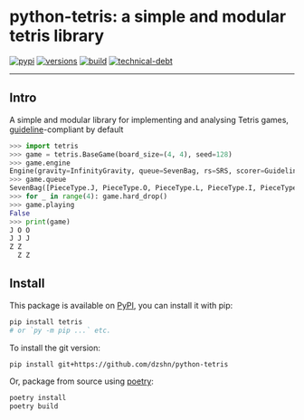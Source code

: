 # python-tetris: a simple and modular tetris library

[![pypi](https://img.shields.io/pypi/v/tetris?logo=pypi&logoColor=f0f0f0&style=for-the-badge)](https://pypi.org/project/tetris/)
[![versions](https://img.shields.io/pypi/pyversions/tetris?logo=python&logoColor=f0f0f0&style=for-the-badge)](https://pypi.org/project/tetris/)
[![build](https://img.shields.io/github/workflow/status/dzshn/python-tetris/Test%20library?logo=github&logoColor=f0f0f0&style=for-the-badge)](https://github.com/dzshn/python-tetris/actions/workflows/test.yml)
[![technical-debt](https://img.shields.io/badge/contains-technical%20debt-009fef?style=for-the-badge)](https://forthebadge.com/)

---

## Intro

A simple and modular library for implementing and analysing Tetris games, [guideline](https://archive.org/details/2009-tetris-variant-concepts_202201)-compliant by default

```py
>>> import tetris
>>> game = tetris.BaseGame(board_size=(4, 4), seed=128)
>>> game.engine
Engine(gravity=InfinityGravity, queue=SevenBag, rs=SRS, scorer=GuidelineScorer)
>>> game.queue
SevenBag([PieceType.J, PieceType.O, PieceType.L, PieceType.I, PieceType.T, PieceType.S, PieceType.J])
>>> for _ in range(4): game.hard_drop()
>>> game.playing
False
>>> print(game)
J O O
J J J
Z Z
  Z Z
```

## Install

This package is available on [PyPI](https://pypi.org/project/tetris/), you can install it with pip:

```sh
pip install tetris
# or `py -m pip ...` etc.
```

To install the git version:

```sh
pip install git+https://github.com/dzshn/python-tetris
```

Or, package from source using [poetry](https://python-poetry.org/):

```sh
poetry install
poetry build
```
